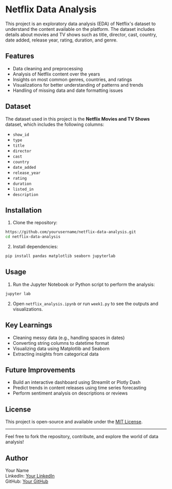 # Netflix Data Analysis

This project is an exploratory data analysis (EDA) of Netflix's dataset to understand the content available on the platform. The dataset includes details about movies and TV shows such as title, director, cast, country, date added, release year, rating, duration, and genre.

## Features

- Data cleaning and preprocessing
- Analysis of Netflix content over the years
- Insights on most common genres, countries, and ratings
- Visualizations for better understanding of patterns and trends
- Handling of missing data and date formatting issues

## Dataset

The dataset used in this project is the **Netflix Movies and TV Shows** dataset, which includes the following columns:

- `show_id`
- `type`
- `title`
- `director`
- `cast`
- `country`
- `date_added`
- `release_year`
- `rating`
- `duration`
- `listed_in`
- `description`

## Installation

1. Clone the repository:
```bash
https://github.com/yourusername/netflix-data-analysis.git
cd netflix-data-analysis
```

2. Install dependencies:
```bash
pip install pandas matplotlib seaborn jupyterlab
```

## Usage

1. Run the Jupyter Notebook or Python script to perform the analysis:
```bash
jupyter lab
```
2. Open `netflix_analysis.ipynb` or run `week1.py` to see the outputs and visualizations.

## Key Learnings

- Cleaning messy data (e.g., handling spaces in dates)
- Converting string columns to datetime format
- Visualizing data using Matplotlib and Seaborn
- Extracting insights from categorical data

## Future Improvements

- Build an interactive dashboard using Streamlit or Plotly Dash
- Predict trends in content releases using time series forecasting
- Perform sentiment analysis on descriptions or reviews

## License

This project is open-source and available under the [MIT License](LICENSE).

---

Feel free to fork the repository, contribute, and explore the world of data analysis!

## Author

Your Name  
LinkedIn: [Your LinkedIn](https://linkedin.com/in/aryanpatel2307)  
GitHub: [Your GitHub](https://github.com/ElonMusk15)

